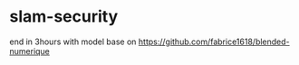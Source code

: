 # slam-security

end in 3hours with model base on https://github.com/fabrice1618/blended-numerique




